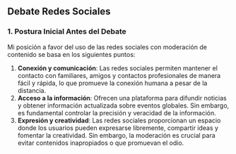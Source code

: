## Debate Redes Sociales

### 1. Postura Inicial Antes del Debate

Mi posición a favor del uso de las redes sociales con moderación de contenido se basa en los siguientes puntos:

1. **Conexión y comunicación**: Las redes sociales permiten mantener el contacto con familiares, amigos y contactos profesionales de manera fácil y rápida, lo que promueve la conexión humana a pesar de la distancia.
2. **Acceso a la información**: Ofrecen una plataforma para difundir noticias y obtener información actualizada sobre eventos globales. Sin embargo, es fundamental controlar la precisión y veracidad de la información.
3. **Expresión y creatividad**: Las redes sociales proporcionan un espacio donde los usuarios pueden expresarse libremente, compartir ideas y fomentar la creatividad. Sin embargo, la moderación es crucial para evitar contenidos inapropiados o que promuevan el odio.
